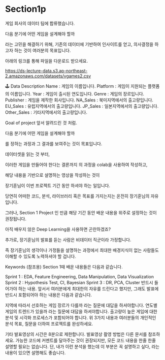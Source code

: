 # Section1p

게임 회사의 데이터 팀에 합류했습니다.

다음 분기에 어떤 게임을 설계해야 할까

라는 고민을 해결하기 위해, 기존의 데이터에 기반하여 인사이트를 얻고, 의사결정을 하고자 하는 것이 여러분의 목표입니다.

아래의 링크를 통해 파일을 다운로드 받으세요.

https://ds-lecture-data.s3.ap-northeast-2.amazonaws.com/datasets/vgames2.csv

🕹️ Data Description
Name : 게임의 이름입니다.
Platform : 게임이 지원되는 플랫폼의 이름입니다.
Year : 게임이 출시된 연도입니다.
Genre : 게임의 장르입니다.
Publisher : 게임을 제작한 회사입니다.
NA_Sales : 북미지역에서의 출고량입니다.
EU_Sales : 유럽지역에서의 출고량입니다.
JP_Sales : 일본지역에서의 출고량입니다.
Other_Sales : 기타지역에서의 출고량입니다.

Goal of project
앞서 알려드린 것 처럼.

다음 분기에 어떤 게임을 설계해야 할까

를 정하는 과정과 그 결과를 보여주는 것이 목표입니다.

데이터셋을 읽는 것 부터,

이러한 게임을 만들어야 한다는 결론까지 의 과정을 colab을 사용하여 작성하고,

해당 내용을 기반으로 설명하는 영상을 작성하는 것이

장기훈님이 이번 프로젝트 기간 동안 하셔야 하는 일입니다.

당연히 어떠한 코드, 분석, 라이브러리 혹은 목표를 가지는지는 온전히 장기훈님의 자유입니다.

그러나, Section 1 Project 인 만큼 해당 기간 동안 배운 내용을 위주로 설정하는 것이 권장됩니다.

아직 배우지 않은 Deep Learning을 사용하면 곤란하겠죠?

추가로, 장기훈님의 발표를 듣는 사람은 비데이터 직군이라 가정합니다.

즉 장기훈님의 생각이나 가정들을 설명하는 과정에서 최대한 배경지식이 없는 사람들도 이해할 수 있도록 노력하셔야 할 겁니다.

Keywords (참조용)
Section 1때 배운 내용들은 다음과 같습니다.

Sprint 1 : EDA, Feature Engineering, Data Manipulation, Data Visualization
Sprint 2 : Hypothesis Test, CI, Bayesian
Sprint 3 : DR, PCA, Cluster
반드시 들어가야 하는 내용.
앞서서 여러분에게 최대한의 자유를 드린다고 했지만, 그래도 발표에 반드시 포함되어야 하는 내용은 다음과 같습니다.

지역에 따라서 선호하는 게임 장르가 다를까 라는 질문에 대답을 하셔야합니다.
연도별 게임의 트렌드가 있을까 라는 질문에 대답을 하셔야합니다.
출고량이 높은 게임에 대한 분석 및 시각화 프로세스가 포함되어야 합니다.
위 3가지 내용과 여러분들의 개인적인 분석 목표, 질문을 더하여 프로젝트를 완성하세요.

기타
발표영상의 시간은 8분으로 제한합니다.
발표영상 촬영 방법은 다른 문서를 참조하세요.
가능한 코드에 커멘트를 달아주는 것이 권장되지만, 모든 코드 내용을 한줄 한줄 설명할 필요는 없습니다.
단, 내가 이런 분석을 했는데 이 부분은 꼭 설명하고 싶다, 라는 내용이 있으면 설명해도 좋습니다.
